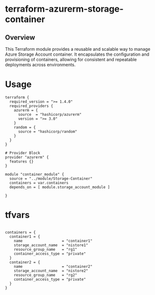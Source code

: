 # terraform-azurerm-storage-container
## Overview

This Terraform module provides a reusable and scalable way to manage Azure Storage Account container. It encapsulates the configuration and provisioning of containers, allowing for consistent and repeatable deployments across environments.

# Usage

```
terraform {
  required_version = ">= 1.4.0"
  required_providers {
    azurerm = {
      source  = "hashicorp/azurerm"
      version = ">= 3.0"
    }
    random = {
      source = "hashicorp/random"
    }
  }
}

# Provider Block
provider "azurerm" {
  features {}
}

module "container_module" {
  source = "../module/Storage-Container"
  containers = var.containers
  depends_on = [ module.storage_account_module ]
  
}
```
# tfvars
```

containers = {
  container1 = {
    name                  = "container1"
    storage_account_name  = "nistore1"
    resource_group_name   = "rg1"
    container_access_type = "private"
  }
  container2 = {
    name                  = "container2"
    storage_account_name  = "nistore2"
    resource_group_name   = "rg2"
    container_access_type = "private"
  }
}

```

